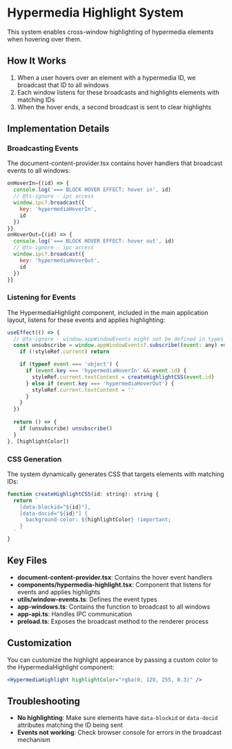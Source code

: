 # Hypermedia Highlight System

This system enables cross-window highlighting of hypermedia elements when hovering over them.

## How It Works

1. When a user hovers over an element with a hypermedia ID, we broadcast that ID to all windows
2. Each window listens for these broadcasts and highlights elements with matching IDs
3. When the hover ends, a second broadcast is sent to clear highlights

## Implementation Details

### Broadcasting Events

The document-content-provider.tsx contains hover handlers that broadcast events to all windows:

```jsx
onHoverIn={(id) => {
  console.log('=== BLOCK HOVER EFFECT: hover in', id)
  // @ts-ignore - ipc access
  window.ipc?.broadcast({
    key: 'hypermediaHoverIn',
    id
  })
}}
onHoverOut={(id) => {
  console.log('=== BLOCK HOVER EFFECT: hover out', id)
  // @ts-ignore - ipc access
  window.ipc?.broadcast({
    key: 'hypermediaHoverOut',
    id
  })
}}
```

### Listening for Events

The HypermediaHighlight component, included in the main application layout, listens for these events and applies highlighting:

```jsx
useEffect(() => {
  // @ts-ignore - window.appWindowEvents might not be defined in types
  const unsubscribe = window.appWindowEvents?.subscribe((event: any) => {
    if (!styleRef.current) return

    if (typeof event === 'object') {
      if (event.key === 'hypermediaHoverIn' && event.id) {
        styleRef.current.textContent = createHighlightCSS(event.id)
      } else if (event.key === 'hypermediaHoverOut') {
        styleRef.current.textContent = ''
      }
    }
  })
  
  return () => {
    if (unsubscribe) unsubscribe()
  }
}, [highlightColor])
```

### CSS Generation

The system dynamically generates CSS that targets elements with matching IDs:

```jsx
function createHighlightCSS(id: string): string {
  return `
    [data-blockid="${id}"],
    [data-docid="${id}"] {
      background-color: ${highlightColor} !important;
    }
  `
}
```

## Key Files

- **document-content-provider.tsx**: Contains the hover event handlers
- **components/hypermedia-highlight.tsx**: Component that listens for events and applies highlights
- **utils/window-events.ts**: Defines the event types
- **app-windows.ts**: Contains the function to broadcast to all windows
- **app-api.ts**: Handles IPC communication
- **preload.ts**: Exposes the broadcast method to the renderer process

## Customization

You can customize the highlight appearance by passing a custom color to the HypermediaHighlight component:

```jsx
<HypermediaHighlight highlightColor="rgba(0, 128, 255, 0.3)" />
```

## Troubleshooting

- **No highlighting**: Make sure elements have `data-blockid` or `data-docid` attributes matching the ID being sent
- **Events not working**: Check browser console for errors in the broadcast mechanism 